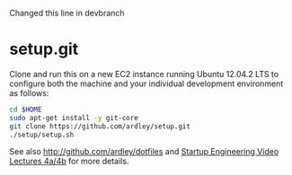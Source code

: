 Changed this line in devbranch

setup.git
=========
Clone and run this on a new EC2 instance running Ubuntu 12.04.2 LTS to
configure both the machine and your individual development environment as
follows:

```sh
cd $HOME
sudo apt-get install -y git-core
git clone https://github.com/ardley/setup.git
./setup/setup.sh   
```

See also http://github.com/ardley/dotfiles and
[Startup Engineering Video Lectures 4a/4b](https://class.coursera.org/startup-001/lecture/index)
for more details.





